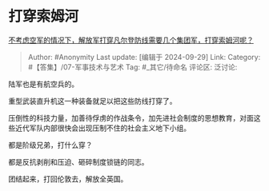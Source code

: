 # 打穿索姆河
[不考虑空军的情况下，解放军打穿凡尔登防线需要几个集团军，打穿索姆河呢？](https://www.zhihu.com/question/679121622/answer/3755840311)

> Author: #Anonymity
> Last update: [编辑于 2024-09-29]
> Link:
> Category: #【答集】/07-军事技术与艺术 
> Tag: #_其它/待命名 
> 评论区:
> 泛讨论:

陆军也是有航空兵的。

重型武装直升机这一种装备就足以把这些防线打穿了。

压倒性的科技力量，加善待俘虏的作战条令，加先进社会制度的思想教育，对面这些近代军队内部很快会出现压制不住的社会主义地下小组。

都是阶级兄弟，打什么穿？

都是反抗剥削和压迫、砸碎制度锁链的同志。

团结起来，打回伦敦去，解放全英国。